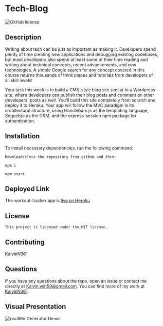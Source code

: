 # Tech-Blog

![GitHub license](https://img.shields.io/badge/license-MIT-blue.svg)
  ## Description
Writing about tech can be just as important as making it. Developers spend plenty of time creating new applications and debugging existing codebases, but most developers also spend at least some of their time reading and writing about technical concepts, recent advancements, and new technologies. A simple Google search for any concept covered in this course returns thousands of think pieces and tutorials from developers of all skill levels!

Your task this week is to build a CMS-style blog site similar to a Wordpress site, where developers can publish their blog posts and comment on other developers’ posts as well. You’ll build this site completely from scratch and deploy it to Heroku. Your app will follow the MVC paradigm in its architectural structure, using Handlebars.js as the templating language, Sequelize as the ORM, and the express-session npm package for authentication.

  ## Installation
  To install necessary dependencies, run the following command:
  ```
  Download/clone the repository from github and then:
  
  npm i
  
  npm start
  ```
   ## Deployed Link
  The workout-tracker app is [live on Heroku](https://tech-blog-wee.herokuapp.com/)
  
  
  ## License
    This project is licensed under the MIT license.
    
  ## Contributing
  KalvinN361
  
  
  ## Questions
  If you have any questions about the repo, open an issue or contact me directly at Kalvin.win59@gmail.com. You can find more of my work at [KalvinN361](https://github.com/KalvinN361/).
  
  
  ## Visual Presentation
  ![readMe Generator Demo](https://github.com/KalvinN361/Workout-Tracker/blob/8ce2d9d0dc2988899fee26d922f6c7de995643fa/demo%20(4).gif) 
